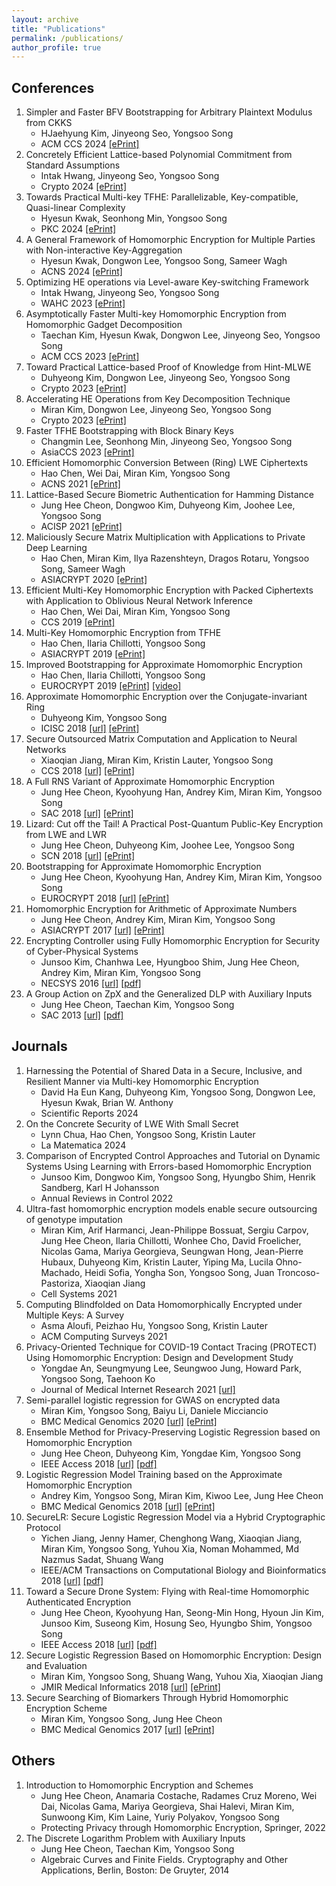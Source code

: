 ```yaml
---
layout: archive
title: "Publications"
permalink: /publications/
author_profile: true
---
```


## Conferences
  1. Simpler and Faster BFV Bootstrapping for Arbitrary Plaintext Modulus from CKKS
      * HJaehyung Kim, Jinyeong Seo, Yongsoo Song
      * ACM CCS 2024 [[ePrint]](https://eprint.iacr.org/2024/109)
  1. Concretely Efficient Lattice-based Polynomial Commitment from Standard Assumptions
      * Intak Hwang, Jinyeong Seo, Yongsoo Song
      * Crypto 2024 [[ePrint]](https://eprint.iacr.org/2024/306)
  1. Towards Practical Multi-key TFHE: Parallelizable, Key-compatible, Quasi-linear Complexity
      * Hyesun Kwak, Seonhong Min, Yongsoo Song
      * PKC 2024 [[ePrint]](https://eprint.iacr.org/2022/1460)
  1. A General Framework of Homomorphic Encryption for Multiple Parties with Non-interactive Key-Aggregation
      * Hyesun Kwak, Dongwon Lee, Yongsoo Song, Sameer Wagh
      * ACNS 2024 [[ePrint]](https://eprint.iacr.org/2021/1412)
  1. Optimizing HE operations via Level-aware Key-switching Framework
      * Intak Hwang, Jinyeong Seo, Yongsoo Song
      * WAHC 2023 [[ePrint]](https://eprint.iacr.org/2023/1328)
  1. Asymptotically Faster Multi-key Homomorphic Encryption from Homomorphic Gadget Decomposition
      * Taechan Kim, Hyesun Kwak, Dongwon Lee, Jinyeong Seo, Yongsoo Song
      * ACM CCS 2023 [[ePrint]](https://eprint.iacr.org/2022/347)
  1. Toward Practical Lattice-based Proof of Knowledge from Hint-MLWE
      * Duhyeong Kim, Dongwon Lee, Jinyeong Seo, Yongsoo Song
      * Crypto 2023 [[ePrint]](https://eprint.iacr.org/2023/623)
  1. Accelerating HE Operations from Key Decomposition Technique
      * Miran Kim, Dongwon Lee, Jinyeong Seo, Yongsoo Song
      * Crypto 2023 [[ePrint]](https://eprint.iacr.org/2023/413)
  1. Faster TFHE Bootstrapping with Block Binary Keys
      * Changmin Lee, Seonhong Min, Jinyeong Seo, Yongsoo Song
      * AsiaCCS 2023 [[ePrint]](https://eprint.iacr.org/2023/958)
  1. Efficient Homomorphic Conversion Between (Ring) LWE Ciphertexts
      * Hao Chen, Wei Dai, Miran Kim, Yongsoo Song
      * ACNS 2021 [[ePrint]](https://eprint.iacr.org/2020/015)
  1. Lattice-Based Secure Biometric Authentication for Hamming Distance
      * Jung Hee Cheon, Dongwoo Kim, Duhyeong Kim, Joohee Lee, Yongsoo Song
      * ACISP 2021 [[ePrint]](https://eprint.iacr.org/2018/1214)
  1. Maliciously Secure Matrix Multiplication with Applications to Private Deep Learning
      * Hao Chen, Miran Kim, Ilya Razenshteyn, Dragos Rotaru, Yongsoo Song, Sameer Wagh
      * ASIACRYPT 2020 [[ePrint]](https://eprint.iacr.org/2020/451)
  1. Efficient Multi-Key Homomorphic Encryption with Packed Ciphertexts with Application to Oblivious Neural Network Inference
      * Hao Chen, Wei Dai, Miran Kim, Yongsoo Song
      * CCS 2019 [[ePrint]](https://eprint.iacr.org/2019/524)
  1. Multi-Key Homomorphic Encryption from TFHE
      * Hao Chen, Ilaria Chillotti, Yongsoo Song
      * ASIACRYPT 2019 [[ePrint]](https://eprint.iacr.org/2019/116)
  1. Improved Bootstrapping for Approximate Homomorphic Encryption
      * Hao Chen, Ilaria Chillotti, Yongsoo Song
      * EUROCRYPT 2019 [[ePrint]](https://eprint.iacr.org/2018/1043) [[video]](https://www.youtube.com/watch?v=9cCnmgPZGfw&t=3s)
  1. Approximate Homomorphic Encryption over the Conjugate-invariant Ring
      * Duhyeong Kim, Yongsoo Song
      * ICISC 2018 [[url]](https://link.springer.com/chapter/10.1007%2F978-3-030-12146-4_6) [[ePrint]](https://eprint.iacr.org/2018/952)
  1. Secure Outsourced Matrix Computation and Application to Neural Networks
      * Xiaoqian Jiang, Miran Kim, Kristin Lauter, Yongsoo Song
      * CCS 2018 [[url]](https://dl.acm.org/citation.cfm?id=3243837) [[ePrint]](https://eprint.iacr.org/2018/1041)
  1. A Full RNS Variant of Approximate Homomorphic Encryption
      * Jung Hee Cheon, Kyoohyung Han, Andrey Kim, Miran Kim, Yongsoo Song
      * SAC 2018 [[url]](https://link.springer.com/chapter/10.1007%2F978-3-030-10970-7_16) [[ePrint]](https://eprint.iacr.org/2018/931)
  1. Lizard: Cut off the Tail! A Practical Post-Quantum Public-Key Encryption from LWE and LWR
      * Jung Hee Cheon, Duhyeong Kim, Joohee Lee, Yongsoo Song
      * SCN 2018 [[url]](https://link.springer.com/chapter/10.1007%2F978-3-319-98113-0_9) [[ePrint]](https://eprint.iacr.org/2016/1126)
  1. Bootstrapping for Approximate Homomorphic Encryption
      * Jung Hee Cheon, Kyoohyung Han, Andrey Kim, Miran Kim, Yongsoo Song
      * EUROCRYPT 2018 [[url]](https://link.springer.com/chapter/10.1007/978-3-319-78381-9_14) [[ePrint]](https://eprint.iacr.org/2018/153/)
  1. Homomorphic Encryption for Arithmetic of Approximate Numbers
      * Jung Hee Cheon, Andrey Kim, Miran Kim, Yongsoo Song
      * ASIACRYPT 2017 [[url]](https://link.springer.com/chapter/10.1007/978-3-319-70694-8_15) [[ePrint]](https://eprint.iacr.org/2016/421)
  1. Encrypting Controller using Fully Homomorphic Encryption for Security of Cyber-Physical Systems
      * Junsoo Kim, Chanhwa Lee, Hyungboo Shim, Jung Hee Cheon, Andrey Kim, Miran Kim, Yongsoo Song
      * NECSYS 2016 [[url]](https://www.sciencedirect.com/science/article/pii/S2405896316319796) [[pdf]](https://yongsoosong.github.io/files/papers/cps.pdf)
  1. A Group Action on ZpX and the Generalized DLP with Auxiliary Inputs
      * Jung Hee Cheon, Taechan Kim, Yongsoo Song
      * SAC 2013 [[url]](https://link.springer.com/chapter/10.1007/978-3-662-43414-7_6) [[pdf]](https://yongsoosong.github.io/files/papers/GDLPwAI.pdf)

## Journals
  1. Harnessing the Potential of Shared Data in a Secure, Inclusive, and Resilient Manner via Multi-key Homomorphic Encryption
      * David Ha Eun Kang, Duhyeong Kim, Yongsoo Song, Dongwon Lee, Hyesun Kwak, Brian W. Anthony
      * Scientific Reports 2024
  1. On the Concrete Security of LWE With Small Secret
      * Lynn Chua, Hao Chen, Yongsoo Song, Kristin Lauter
      * La Matematica 2024
  1. Comparison of Encrypted Control Approaches and Tutorial on Dynamic Systems Using Learning with Errors-based Homomorphic Encryption
      * Junsoo Kim, Dongwoo Kim, Yongsoo Song, Hyungbo Shim, Henrik Sandberg, Karl H Johansson
      * Annual Reviews in Control 2022
  1. Ultra-fast homomorphic encryption models enable secure outsourcing of genotype imputation
      * Miran Kim, Arif Harmanci, Jean-Philippe Bossuat, Sergiu Carpov, Jung Hee Cheon, Ilaria Chillotti, Wonhee Cho, David Froelicher, Nicolas Gama, Mariya Georgieva, Seungwan Hong, Jean-Pierre Hubaux, Duhyeong Kim, Kristin Lauter, Yiping Ma, Lucila Ohno-Machado, Heidi Sofia, Yongha Son, Yongsoo Song, Juan Troncoso-Pastoriza, Xiaoqian Jiang
      * Cell Systems 2021
  1. Computing Blindfolded on Data Homomorphically Encrypted under Multiple Keys: A Survey
      * Asma Aloufi, Peizhao Hu, Yongsoo Song, Kristin Lauter
      * ACM Computing Surveys 2021
  1. Privacy-Oriented Technique for COVID-19 Contact Tracing (PROTECT) Using Homomorphic Encryption: Design and Development Study
      * Yongdae An, Seungmyung Lee, Seungwoo Jung, Howard Park, Yongsoo Song, Taehoon Ko
      * Journal of Medical Internet Research 2021 [[url]](https://www.jmir.org/2021/7/e26371/)
  1. Semi-parallel logistic regression for GWAS on encrypted data
      * Miran Kim, Yongsoo Song, Baiyu Li, Daniele Micciancio
      * BMC Medical Genomics 2020 [[url]](https://bmcmedgenomics.biomedcentral.com/articles/10.1186/s12920-020-0724-z) [[ePrint]](https://eprint.iacr.org/2019/294)
  1. Ensemble Method for Privacy-Preserving Logistic Regression based on Homomorphic Encryption
      * Jung Hee Cheon, Duhyeong Kim, Yongdae Kim, Yongsoo Song
      * IEEE Access 2018 [[url]](https://ieeexplore.ieee.org/document/8444365) [[pdf]](https://yongsoosong.github.io/files/papers/ensemble.pdf)
  1. Logistic Regression Model Training based on the Approximate Homomorphic Encryption
      * Andrey Kim, Yongsoo Song, Miran Kim, Kiwoo Lee, Jung Hee Cheon
      * BMC Medical Genomics 2018 [[url]](https://bmcmedgenomics.biomedcentral.com/articles/10.1186/s12920-018-0401-7) [[ePrint]](https://eprint.iacr.org/2018/254)
  1. SecureLR: Secure Logistic Regression Model via a Hybrid Cryptographic Protocol
      * Yichen Jiang, Jenny Hamer, Chenghong Wang, Xiaoqian Jiang, Miran Kim, Yongsoo Song, Yuhou Xia, Noman Mohammed, Md Nazmus Sadat, Shuang Wang
      * IEEE/ACM Transactions on Computational Biology and Bioinformatics 2018 [[url]](https://ieeexplore.ieee.org/document/8355587) [[pdf]](https://yongsoosong.github.io/files/papers/sgx.pdf)
  1. Toward a Secure Drone System: Flying with Real-time Homomorphic Authenticated Encryption
      * Jung Hee Cheon, Kyoohyung Han, Seong-Min Hong, Hyoun Jin Kim, Junsoo Kim, Suseong Kim, Hosung Seo, Hyungbo Shim, Yongsoo Song
      * IEEE Access 2018 [[url]](https://ieeexplore.ieee.org/document/8325268) [[pdf]](https://yongsoosong.github.io/files/papers/drone.pdf)
  1. Secure Logistic Regression Based on Homomorphic Encryption: Design and Evaluation
      * Miran Kim, Yongsoo Song, Shuang Wang, Yuhou Xia, Xiaoqian Jiang
      * JMIR Medical Informatics 2018 [[url]](https://medinform.jmir.org/2018/2/e19/) [[ePrint]](https://eprint.iacr.org/2018/074)
  1. Secure Searching of Biomarkers Through Hybrid Homomorphic Encryption Scheme
      * Miran Kim, Yongsoo Song, Jung Hee Cheon
      * BMC Medical Genomics 2017 [[url]](https://bmcmedgenomics.biomedcentral.com/track/pdf/10.1186/s12920-017-0280-3) [[ePrint]](https://eprint.iacr.org/2017/294)

## Others
  1. Introduction to Homomorphic Encryption and Schemes
      * Jung Hee Cheon, Anamaria Costache, Radames Cruz Moreno, Wei Dai, Nicolas Gama, Mariya Georgieva, Shai Halevi, Miran Kim, Sunwoong Kim, Kim Laine, Yuriy Polyakov, Yongsoo Song
      * Protecting Privacy through Homomorphic Encryption, Springer, 2022
  1. The Discrete Logarithm Problem with Auxiliary Inputs
      * Jung Hee Cheon, Taechan Kim, Yongsoo Song
      * Algebraic Curves and Finite Fields. Cryptography and Other Applications, Berlin, Boston: De Gruyter, 2014